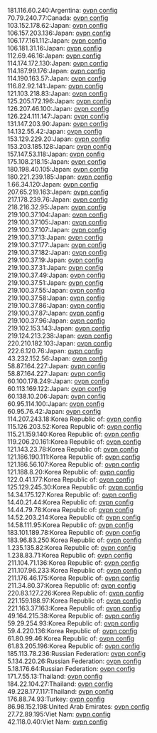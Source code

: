 181.116.60.240:Argentina: [ovpn config](vpn/181_116_60_240.ovpn)  
70.79.240.77:Canada: [ovpn config](vpn/70_79_240_77.ovpn)  
103.152.178.62:Japan: [ovpn config](vpn/103_152_178_62.ovpn)  
106.157.203.136:Japan: [ovpn config](vpn/106_157_203_136.ovpn)  
106.177.161.112:Japan: [ovpn config](vpn/106_177_161_112.ovpn)  
106.181.31.16:Japan: [ovpn config](vpn/106_181_31_16.ovpn)  
112.69.46.16:Japan: [ovpn config](vpn/112_69_46_16.ovpn)  
114.174.172.130:Japan: [ovpn config](vpn/114_174_172_130.ovpn)  
114.187.99.176:Japan: [ovpn config](vpn/114_187_99_176.ovpn)  
114.190.163.57:Japan: [ovpn config](vpn/114_190_163_57.ovpn)  
116.82.92.141:Japan: [ovpn config](vpn/116_82_92_141.ovpn)  
121.103.218.83:Japan: [ovpn config](vpn/121_103_218_83.ovpn)  
125.205.172.196:Japan: [ovpn config](vpn/125_205_172_196.ovpn)  
126.207.46.100:Japan: [ovpn config](vpn/126_207_46_100.ovpn)  
126.224.111.147:Japan: [ovpn config](vpn/126_224_111_147.ovpn)  
131.147.203.90:Japan: [ovpn config](vpn/131_147_203_90.ovpn)  
14.132.55.42:Japan: [ovpn config](vpn/14_132_55_42.ovpn)  
153.129.229.20:Japan: [ovpn config](vpn/153_129_229_20.ovpn)  
153.203.185.128:Japan: [ovpn config](vpn/153_203_185_128.ovpn)  
157.147.53.118:Japan: [ovpn config](vpn/157_147_53_118.ovpn)  
175.108.218.15:Japan: [ovpn config](vpn/175_108_218_15.ovpn)  
180.198.40.105:Japan: [ovpn config](vpn/180_198_40_105.ovpn)  
180.221.239.185:Japan: [ovpn config](vpn/180_221_239_185.ovpn)  
1.66.34.120:Japan: [ovpn config](vpn/1_66_34_120.ovpn)  
207.65.219.163:Japan: [ovpn config](vpn/207_65_219_163.ovpn)  
217.178.239.76:Japan: [ovpn config](vpn/217_178_239_76.ovpn)  
218.216.32.95:Japan: [ovpn config](vpn/218_216_32_95.ovpn)  
219.100.37.104:Japan: [ovpn config](vpn/219_100_37_104.ovpn)  
219.100.37.105:Japan: [ovpn config](vpn/219_100_37_105.ovpn)  
219.100.37.107:Japan: [ovpn config](vpn/219_100_37_107.ovpn)  
219.100.37.13:Japan: [ovpn config](vpn/219_100_37_13.ovpn)  
219.100.37.177:Japan: [ovpn config](vpn/219_100_37_177.ovpn)  
219.100.37.182:Japan: [ovpn config](vpn/219_100_37_182.ovpn)  
219.100.37.19:Japan: [ovpn config](vpn/219_100_37_19.ovpn)  
219.100.37.31:Japan: [ovpn config](vpn/219_100_37_31.ovpn)  
219.100.37.49:Japan: [ovpn config](vpn/219_100_37_49.ovpn)  
219.100.37.51:Japan: [ovpn config](vpn/219_100_37_51.ovpn)  
219.100.37.55:Japan: [ovpn config](vpn/219_100_37_55.ovpn)  
219.100.37.58:Japan: [ovpn config](vpn/219_100_37_58.ovpn)  
219.100.37.86:Japan: [ovpn config](vpn/219_100_37_86.ovpn)  
219.100.37.87:Japan: [ovpn config](vpn/219_100_37_87.ovpn)  
219.100.37.96:Japan: [ovpn config](vpn/219_100_37_96.ovpn)  
219.102.153.143:Japan: [ovpn config](vpn/219_102_153_143.ovpn)  
219.124.213.238:Japan: [ovpn config](vpn/219_124_213_238.ovpn)  
220.210.182.103:Japan: [ovpn config](vpn/220_210_182_103.ovpn)  
222.6.120.76:Japan: [ovpn config](vpn/222_6_120_76.ovpn)  
43.232.152.56:Japan: [ovpn config](vpn/43_232_152_56.ovpn)  
58.87.164.227:Japan: [ovpn config](vpn/58_87_164_227.ovpn)  
58.87.164.227:Japan: [ovpn config](vpn/58_87_164_227.ovpn)  
60.100.178.249:Japan: [ovpn config](vpn/60_100_178_249.ovpn)  
60.113.169.122:Japan: [ovpn config](vpn/60_113_169_122.ovpn)  
60.138.10.206:Japan: [ovpn config](vpn/60_138_10_206.ovpn)  
60.95.114.100:Japan: [ovpn config](vpn/60_95_114_100.ovpn)  
60.95.76.42:Japan: [ovpn config](vpn/60_95_76_42.ovpn)  
114.207.243.18:Korea Republic of: [ovpn config](vpn/114_207_243_18.ovpn)  
115.126.203.52:Korea Republic of: [ovpn config](vpn/115_126_203_52.ovpn)  
115.21.159.140:Korea Republic of: [ovpn config](vpn/115_21_159_140.ovpn)  
119.206.20.161:Korea Republic of: [ovpn config](vpn/119_206_20_161.ovpn)  
121.143.23.78:Korea Republic of: [ovpn config](vpn/121_143_23_78.ovpn)  
121.186.190.111:Korea Republic of: [ovpn config](vpn/121_186_190_111.ovpn)  
121.186.56.107:Korea Republic of: [ovpn config](vpn/121_186_56_107.ovpn)  
121.188.8.20:Korea Republic of: [ovpn config](vpn/121_188_8_20.ovpn)  
122.0.41.177:Korea Republic of: [ovpn config](vpn/122_0_41_177.ovpn)  
125.129.245.30:Korea Republic of: [ovpn config](vpn/125_129_245_30.ovpn)  
14.34.175.127:Korea Republic of: [ovpn config](vpn/14_34_175_127.ovpn)  
14.40.21.44:Korea Republic of: [ovpn config](vpn/14_40_21_44.ovpn)  
14.44.79.78:Korea Republic of: [ovpn config](vpn/14_44_79_78.ovpn)  
14.52.203.214:Korea Republic of: [ovpn config](vpn/14_52_203_214.ovpn)  
14.58.111.95:Korea Republic of: [ovpn config](vpn/14_58_111_95.ovpn)  
183.101.189.78:Korea Republic of: [ovpn config](vpn/183_101_189_78.ovpn)  
183.96.83.250:Korea Republic of: [ovpn config](vpn/183_96_83_250.ovpn)  
1.235.135.82:Korea Republic of: [ovpn config](vpn/1_235_135_82.ovpn)  
1.238.83.71:Korea Republic of: [ovpn config](vpn/1_238_83_71.ovpn)  
211.104.71.136:Korea Republic of: [ovpn config](vpn/211_104_71_136.ovpn)  
211.107.96.233:Korea Republic of: [ovpn config](vpn/211_107_96_233.ovpn)  
211.176.46.175:Korea Republic of: [ovpn config](vpn/211_176_46_175.ovpn)  
211.34.80.37:Korea Republic of: [ovpn config](vpn/211_34_80_37.ovpn)  
220.83.127.226:Korea Republic of: [ovpn config](vpn/220_83_127_226.ovpn)  
221.159.188.97:Korea Republic of: [ovpn config](vpn/221_159_188_97.ovpn)  
221.163.37.163:Korea Republic of: [ovpn config](vpn/221_163_37_163.ovpn)  
49.164.215.38:Korea Republic of: [ovpn config](vpn/49_164_215_38.ovpn)  
59.29.254.93:Korea Republic of: [ovpn config](vpn/59_29_254_93.ovpn)  
59.4.220.136:Korea Republic of: [ovpn config](vpn/59_4_220_136.ovpn)  
61.80.99.46:Korea Republic of: [ovpn config](vpn/61_80_99_46.ovpn)  
61.83.205.196:Korea Republic of: [ovpn config](vpn/61_83_205_196.ovpn)  
185.113.78.236:Russian Federation: [ovpn config](vpn/185_113_78_236.ovpn)  
5.134.220.26:Russian Federation: [ovpn config](vpn/5_134_220_26.ovpn)  
5.18.176.64:Russian Federation: [ovpn config](vpn/5_18_176_64.ovpn)  
171.7.55.13:Thailand: [ovpn config](vpn/171_7_55_13.ovpn)  
184.22.104.27:Thailand: [ovpn config](vpn/184_22_104_27.ovpn)  
49.228.177.117:Thailand: [ovpn config](vpn/49_228_177_117.ovpn)  
176.88.74.93:Turkey: [ovpn config](vpn/176_88_74_93.ovpn)  
86.98.152.198:United Arab Emirates: [ovpn config](vpn/86_98_152_198.ovpn)  
27.72.89.195:Viet Nam: [ovpn config](vpn/27_72_89_195.ovpn)  
42.118.0.40:Viet Nam: [ovpn config](vpn/42_118_0_40.ovpn)  
